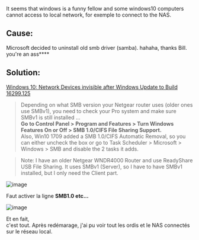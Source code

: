 It seems that windows is a funny fellow and some windows10 computers cannot access to local network, for exemple to connect to the NAS.

## Cause:
Microsoft decided to uninstall old smb driver (samba). hahaha, thanks Bill. you're an ass****

## Solution: 

[Windows 10: Network Devices invisible after Windows Update to Build 16299.125](https://www.tenforums.com/network-sharing/101060-network-devices-invisible-after-windows-update-build-16299-125-a-2.html)

> Depending on what SMB version your Netgear router uses (older ones use SMBv1), you need to check your Pro system and make sure SMBv1 is still installed ...   
**Go to Control Panel > Program and Features > Turn Windows Features On or Off > SMB 1.0/CIFS File Sharing Support.**   
Also, Win10 1709 added a SMB 1.0/CIFS Automatic Removal, so you can either uncheck the box or go to Task Scheduler > Microsoft > Windows > SMB and disable the 2 tasks it adds.

> Note: I have an older Netgear WNDR4000 Router and use ReadyShare USB File Sharing. It uses SMBv1 (Server), so I have to have SMBv1 installed, but I only need the Client part.

![image](https://user-images.githubusercontent.com/12049360/41858329-e0b7418e-7899-11e8-9242-16c710569cd6.png)


Faut activer la ligne **SMB1.0 etc...**   

![image](https://user-images.githubusercontent.com/12049360/41859226-0541bad2-789c-11e8-8c72-6bfc495d6298.png)

Et en fait,   
c'est tout. Après redémarage, j'ai pu voir tout les ordis et le NAS connectés sur le réseau local. 
